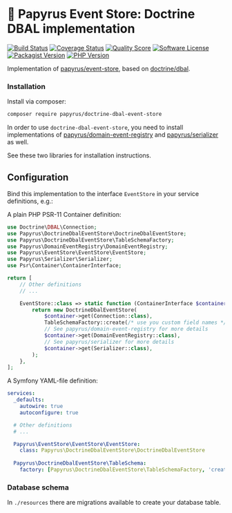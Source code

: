 # 📜 Papyrus Event Store: Doctrine DBAL implementation
[![Build Status](https://scrutinizer-ci.com/g/papyrusphp/doctrine-dbal-event-store/badges/build.png?b=main)](https://github.com/papyrusphp/doctrine-dbal-event-store/actions)
[![Coverage Status](https://img.shields.io/scrutinizer/coverage/g/papyrusphp/doctrine-dbal-event-store.svg?style=flat)](https://scrutinizer-ci.com/g/papyrusphp/doctrine-dbal-event-store/code-structure)
[![Quality Score](https://img.shields.io/scrutinizer/g/papyrusphp/doctrine-dbal-event-store.svg?style=flat)](https://scrutinizer-ci.com/g/papyrusphp/doctrine-dbal-event-store)
[![Software License](https://img.shields.io/badge/license-MIT-brightgreen.svg?style=flat)](LICENSE)
[![Packagist Version](https://img.shields.io/packagist/v/papyrus/doctrine-dbal-event-store.svg?style=flat&include_prereleases)](https://packagist.org/packages/papyrus/doctrine-dbal-event-store)
[![PHP Version](https://img.shields.io/badge/php-%5E8.1-8892BF.svg?style=flat)](http://www.php.net)

Implementation of [papyrus/event-store](https://github.com/papyrusphp/event-store), based on [doctrine/dbal](https://github.com/doctrine/dbal).

### Installation
Install via composer:
```bash
composer require papyrus/doctrine-dbal-event-store
```

In order to use `doctrine-dbal-event-store`, you need to install implementations of
[papyrus/domain-event-registry](https://github.com/papyrusphp/domain-event-registry) and [papyrus/serializer](https://github.com/papyrusphp/serializer) as well.

See these two libraries for installation instructions.

## Configuration
Bind this implementation to the interface `EventStore` in your service definitions, e.g.:

A plain PHP PSR-11 Container definition:

```php
use Doctrine\DBAL\Connection;
use Papyrus\DoctrineDbalEventStore\DoctrineDbalEventStore;
use Papyrus\DoctrineDbalEventStore\TableSchemaFactory;
use Papyrus\DomainEventRegistry\DomainEventRegistry;
use Papyrus\EventStore\EventStore\EventStore;
use Papyrus\Serializer\Serializer;
use Psr\Container\ContainerInterface;

return [
    // Other definitions
    // ...

    EventStore::class => static function (ContainerInterface $container): EventStore {
        return new DoctrineDbalEventStore(
            $container->get(Connection::class),
            TableSchemaFactory::create(/* use you custom field names */),
            // See papyrus/domain-event-registry for more details
            $container->get(DomainEventRegistry::class),
            // See papyrus/serializer for more details
            $container->get(Serializer::class),
        ); 
    },
];
```
A Symfony YAML-file definition:
```yaml
services:
  _defaults:
    autowire: true
    autoconfigure: true

  # Other definitions
  # ...

  Papyrus\EventStore\EventStore\EventStore:
    class: Papyrus\DoctrineDbalEventStore\DoctrineDbalEventStore
    
  Papyrus\DoctrineDbalEventStore\TableSchema:
    factory: [Papyrus\DoctrineDbalEventStore\TableSchemaFactory, 'create']
```

### Database schema
In `./resources` there are migrations available to create your database table.
